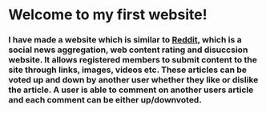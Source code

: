 # Welcome to my first website! # 
### I have made a website which is similar to [Reddit](www.reddit.com), which is a social news aggregation, web content rating and disuccsion website. It allows registered members to submit content to the site  through links, images, videos etc. These articles can be voted up and down by another user whether they like or dislike the article. A user is able to comment on another users article and each comment can be either up/downvoted. ###

